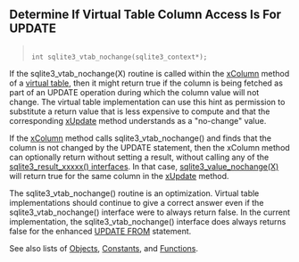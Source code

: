 ## Determine If Virtual Table Column Access Is For UPDATE




> ```
> 
> int sqlite3_vtab_nochange(sqlite3_context*);
> 
> ```



If the sqlite3\_vtab\_nochange(X) routine is called within the [xColumn](../vtab.html#xcolumn)
method of a [virtual table](../vtab.html), then it might return true if the
column is being fetched as part of an UPDATE operation during which the
column value will not change. The virtual table implementation can use
this hint as permission to substitute a return value that is less
expensive to compute and that the corresponding
[xUpdate](../vtab.html#xupdate) method understands as a "no\-change" value.


If the [xColumn](../vtab.html#xcolumn) method calls sqlite3\_vtab\_nochange() and finds that
the column is not changed by the UPDATE statement, then the xColumn
method can optionally return without setting a result, without calling
any of the [sqlite3\_result\_xxxxx() interfaces](../c3ref/result_blob.html).
In that case, [sqlite3\_value\_nochange(X)](../c3ref/value_blob.html) will return true for the
same column in the [xUpdate](../vtab.html#xupdate) method.


The sqlite3\_vtab\_nochange() routine is an optimization. Virtual table
implementations should continue to give a correct answer even if the
sqlite3\_vtab\_nochange() interface were to always return false. In the
current implementation, the sqlite3\_vtab\_nochange() interface does always
returns false for the enhanced [UPDATE FROM](../lang_update.html#upfrom) statement.


See also lists of
 [Objects](../c3ref/objlist.html),
 [Constants](../c3ref/constlist.html), and
 [Functions](../c3ref/funclist.html).


